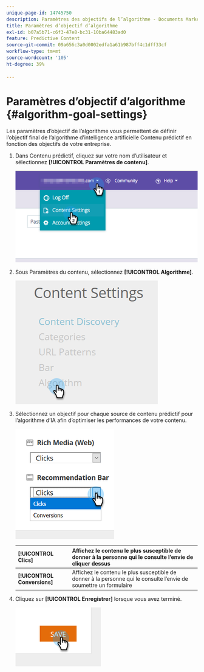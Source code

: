 ```yaml
---
unique-page-id: 14745750
description: Paramètres des objectifs de l’algorithme - Documents Marketo - Documentation du produit
title: Paramètres d’objectif d’algorithme
exl-id: b07a5b71-c6f3-47e8-bc31-10ba64483ad0
feature: Predictive Content
source-git-commit: 09a656c3a0d0002edfa1a61b987bff4c1dff33cf
workflow-type: tm+mt
source-wordcount: '105'
ht-degree: 39%

---
```


# Paramètres d’objectif d’algorithme {#algorithm-goal-settings}

Les paramètres d’objectif de l’algorithme vous permettent de définir l’objectif final de l’algorithme d’intelligence artificielle Contenu prédictif en fonction des objectifs de votre entreprise.

1. Dans Contenu prédictif, cliquez sur votre nom d’utilisateur et sélectionnez **[!UICONTROL Paramètres de contenu]**.

   ![](assets/1.png)

1. Sous Paramètres du contenu, sélectionnez **[!UICONTROL Algorithme]**.

   ![](assets/two-1.png)

1. Sélectionnez un objectif pour chaque source de contenu prédictif pour l’algorithme d’IA afin d’optimiser les performances de votre contenu.

   ![](assets/three-new.png)

   | **[!UICONTROL Clics]** | Affichez le contenu le plus susceptible de donner à la personne qui le consulte l’envie de cliquer dessus |
   |---|---|
   | **[!UICONTROL Conversions]** | Affichez le contenu le plus susceptible de donner à la personne qui le consulte l’envie de soumettre un formulaire |

1. Cliquez sur **[!UICONTROL Enregistrer]** lorsque vous avez terminé.

   ![](assets/four.png)
